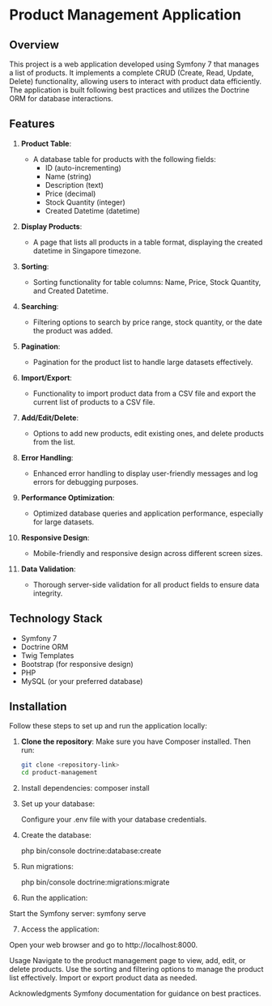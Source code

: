 # Product Management Application

## Overview

This project is a web application developed using Symfony 7 that manages a list of products. It implements a complete CRUD (Create, Read, Update, Delete) functionality, allowing users to interact with product data efficiently. The application is built following best practices and utilizes the Doctrine ORM for database interactions.

## Features

1. **Product Table**: 
   - A database table for products with the following fields:
     - ID (auto-incrementing)
     - Name (string)
     - Description (text)
     - Price (decimal)
     - Stock Quantity (integer)
     - Created Datetime (datetime)

2. **Display Products**: 
   - A page that lists all products in a table format, displaying the created datetime in Singapore timezone.

3. **Sorting**: 
   - Sorting functionality for table columns: Name, Price, Stock Quantity, and Created Datetime.

4. **Searching**: 
   - Filtering options to search by price range, stock quantity, or the date the product was added.

5. **Pagination**: 
   - Pagination for the product list to handle large datasets effectively.

6. **Import/Export**: 
   - Functionality to import product data from a CSV file and export the current list of products to a CSV file.

7. **Add/Edit/Delete**: 
   - Options to add new products, edit existing ones, and delete products from the list.

8. **Error Handling**: 
   - Enhanced error handling to display user-friendly messages and log errors for debugging purposes.

9. **Performance Optimization**: 
   - Optimized database queries and application performance, especially for large datasets.

10. **Responsive Design**: 
    - Mobile-friendly and responsive design across different screen sizes.

11. **Data Validation**: 
    - Thorough server-side validation for all product fields to ensure data integrity.

## Technology Stack

- Symfony 7
- Doctrine ORM
- Twig Templates
- Bootstrap (for responsive design)
- PHP
- MySQL (or your preferred database)

## Installation

Follow these steps to set up and run the application locally:

1. **Clone the repository**:
   Make sure you have Composer installed. Then run:

   ```bash
   git clone <repository-link>
   cd product-management
   
2. Install dependencies:
   composer install

   
3. Set up your database:

    Configure your .env file with your database credentials.

4. Create the database:

    php bin/console doctrine:database:create

5. Run migrations:

   php bin/console doctrine:migrations:migrate

6. Run the application:

  Start the Symfony server:
  symfony serve

7. Access the application:

  Open your web browser and go to http://localhost:8000.

Usage
Navigate to the product management page to view, add, edit, or delete products.
Use the sorting and filtering options to manage the product list effectively.
Import or export product data as needed.


Acknowledgments
Symfony documentation for guidance on best practices.



